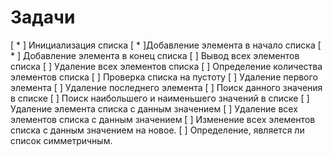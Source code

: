 # Задачи
[ * ] Инициализация списка
[ * ]Добавление элемента в начало списка
[ * ] Добавление элемента в конец списка
[ ] Вывод всех элементов списка
[ ] Удаление всех элементов списка
[ ] Определение количества элементов списка
[ ] Проверка списка на пустоту
[ ] Удаление первого элемента
[ ] Удаление последнего элемента
[ ] Поиск данного значения в списке
[ ] Поиск наибольшего и наименьшего значений в списке
[ ] Удаление элемента списка с данным значением
[ ] Удаление всех элементов списка с данным значением
[ ] Изменение всех элементов списка с данным значением на новое.
[ ] Определение, является ли список симметричным.
